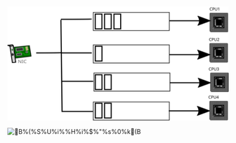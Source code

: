 <img src="_svg/rss.svg">

![$B%(%S%U%i%$%H%i%$%"%s%0%k(B]("_svg/rss.svg")

<div style="width:32px; height:32px; background-image:url(_svg/rss.svg); background-size:100%;"></div>

<object type="image/svg+xml" data="_svg/rss.svg" width="256" height="256"></object>
